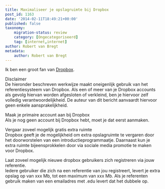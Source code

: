 ```yaml
---
title: Maximaliseer je opslagruimte bij Dropbox
post_id: 1163
date: '2014-02-11T18:49:21+00:00'
published: false
taxonomy:
    migration-status: review
    category: [Ongecategoriseerd]
    tag: [internet,internet]
author: Robert van Bregt
metadata:
    author: Robert van Bregt
---
```

Ik ben een groot fan van [Dropbox](/suggereert/dropbox "Dropbox").

Disclaimer  
 De hieronder beschreven werkwijze maakt oneigenlijk gebruik van het referentiesysteem van Dropbox. Als een of meer van je Dropbox accounts als gevolg hiervan worden afgesloten of verkleind, ben je hiervoor zelf volledig verantwoordelijkheid. De auteur van dit bericht aanvaardt hiervoor geen enkele aansprakelijkheid.

Maak je primaire account aan bij Dropbox  
 Als je nog geen account bij Dropbox hebt, moet je dat eerst aanmaken.

Vergaar zoveel mogelijk gratis extra ruimte  
 Dropbox geeft je de mogelijkheid om extra opslagruimte te vergaren door het doorworstelen van een introductieprogrammaatje. Daarnaast kun je extra ruimte bijeensprokkelen door via sociale media promotie te maken voor Dropbox.

Laat zoveel mogelijk nieuwe dropbox gebruikers zich registreren via jouw referentie.  
 Iedere gebruiker die zich na een referentie van jou registreert, levert je extra opslag op van xxx Mb, tot een maximum van xxx Mb. Als je referenten gebruik maken van een emailadres met .edu levert dat het dubbele op.